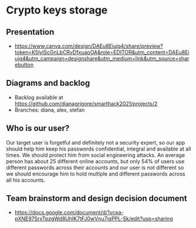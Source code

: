 # Crypto keys storage

## Presentation 

- https://www.canva.com/design/DAEu8Eiujq4/share/preview?token=K5lylScGnLbCRvDfxuaoOA&role=EDITOR&utm_content=DAEu8Eiujq4&utm_campaign=designshare&utm_medium=link&utm_source=sharebutton

## Diagrams and backlog

- Backlog available at https://github.com/dianagrigore/smarthack2021/projects/2
- Branches: diana, alex, stefan 

## Who is our user?
Our target user is forgetful and definitely not a security expert, so our app should help him keep his passwords confidential, integral and available at all times. We should protect him from social engineering attacks. An average person has about 25 different online accounts, but only 54% of users use different passwords across their accounts and our user is not different so we should encourage him to hold multiple and different passwords across all his accounts. 


## Team brainstorm and design decision document

- https://docs.google.com/document/d/1vcea-pXNE97SrxTpzgWd8UhIK7tFJ0wVnu7igPPL-Sk/edit?usp=sharing
